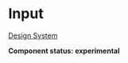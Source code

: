 # Input

[Design System](https://designsystem.amsterdam.nl/7awj1hc9f/p/657629-text-input)

**Component status: experimental**
